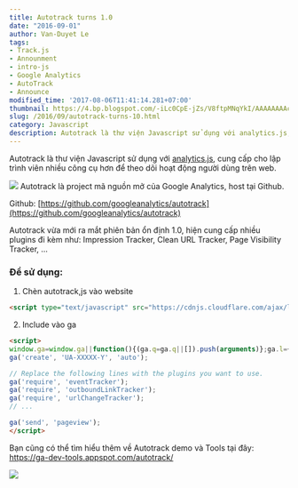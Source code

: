 ```yaml
---
title: Autotrack turns 1.0
date: "2016-09-01"
author: Van-Duyet Le
tags:
- Track.js
- Announment
- intro-js
- Google Analytics
- AutoTrack
- Announce
modified_time: '2017-08-06T11:41:14.281+07:00'
thumbnail: https://4.bp.blogspot.com/-iLc0CpE-jZs/V8ftpMNqYkI/AAAAAAAAcro/TjcwWkEVSLY4Bz6p0FE6wBwE28oN-91zQCK4B/s1600/autotrack.png
slug: /2016/09/autotrack-turns-10.html
category: Javascript
description: Autotrack là thư viện Javascript sử dụng với analytics.js, cung cấp cho lập trình viên nhiều công cụ hơn để theo dõi hoạt động người dùng trên web.
---
```


Autotrack là thư viện Javascript sử dụng với [analytics.js](https://developers.google.com/analytics/devguides/collection/analyticsjs/?utm_campaign=analytics_discussion_autotrackturns1_080216&amp;utm_source=gdev&amp;utm_medium=blog), cung cấp cho lập trình viên nhiều công cụ hơn để theo dõi hoạt động người dùng trên web.

[![](https://4.bp.blogspot.com/-iLc0CpE-jZs/V8ftpMNqYkI/AAAAAAAAcro/TjcwWkEVSLY4Bz6p0FE6wBwE28oN-91zQCK4B/s1600/autotrack.png)](https://4.bp.blogspot.com/-iLc0CpE-jZs/V8ftpMNqYkI/AAAAAAAAcro/TjcwWkEVSLY4Bz6p0FE6wBwE28oN-91zQCK4B/s1600/autotrack.png) 
Autotrack là project mã nguồn mở của Google Analytics, host tại Github.

Github: [https://github.com/googleanalytics/autotrack](https://github.com/googleanalytics/autotrack)

Autotrack vừa mới ra mắt phiên bản ổn định 1.0, hiện cung cấp nhiều plugins đi kèm như: Impression Tracker, Clean URL Tracker, Page Visibility Tracker, ...

### Để sử dụng: ###
1. Chèn autotrack,js vào website

```html
<script type="text/javascript" src="https://cdnjs.cloudflare.com/ajax/libs/autotrack/1.0.1/autotrack.js"></script>
```
2. Include vào ga

```html
<script>
window.ga=window.ga||function(){(ga.q=ga.q||[]).push(arguments)};ga.l=+new Date;
ga('create', 'UA-XXXXX-Y', 'auto');

// Replace the following lines with the plugins you want to use.
ga('require', 'eventTracker');
ga('require', 'outboundLinkTracker');
ga('require', 'urlChangeTracker');
// ...

ga('send', 'pageview');
</script>
```

Bạn cũng có thể tìm hiểu thêm về Autotrack demo và Tools tại đây: https://ga-dev-tools.appspot.com/autotrack/

![](https://1.bp.blogspot.com/-lpnd0DzoKGE/V8fvaVPq7eI/AAAAAAAAcr4/EkOYxE_3E6AdwcxqimoT4v6LcfLV9tr-wCK4B/s1600/Screen%2BShot%2B2016-09-01%2Bat%2B4.05.30%2BPM.png)
